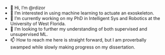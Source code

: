 - 👋 Hi, I’m @rdizor
- 👀 I’m interested in using machine learning to actuate an exoskeleton.
- 🌱 I’m currently working on my PhD in Intelligent Sys and Robotics at the University of West Florida.
- 💞️ I’m looking to further my understanding of both supervised and unsupervised ML.
- 📫 How to reach me here is straight forward, but I am proverbally swamped while slowly making progress on my dissertation.

<!---
rdizor/rdizor is a ✨ special ✨ repository because its `README.md` (this file) appears on your GitHub profile.
You can click the Preview link to take a look at your changes.
--->
